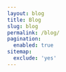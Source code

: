 ```yaml
---
layout: blog
title: Blog
slug: blog
permalink: /blog/
pagination:
  enabled: true
sitemap:
  exclude: 'yes'
---
```

